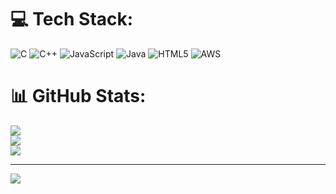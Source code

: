 
# 💻 Tech Stack:
![C](https://img.shields.io/badge/c-%2300599C.svg?style=for-the-badge&logo=c&logoColor=white) ![C++](https://img.shields.io/badge/c++-%2300599C.svg?style=for-the-badge&logo=c%2B%2B&logoColor=white) ![JavaScript](https://img.shields.io/badge/javascript-%23323330.svg?style=for-the-badge&logo=javascript&logoColor=%23F7DF1E) ![Java](https://img.shields.io/badge/java-%23ED8B00.svg?style=for-the-badge&logo=openjdk&logoColor=white) ![HTML5](https://img.shields.io/badge/html5-%23E34F26.svg?style=for-the-badge&logo=html5&logoColor=white) ![AWS](https://img.shields.io/badge/AWS-%23FF9900.svg?style=for-the-badge&logo=amazon-aws&logoColor=white)
# 📊 GitHub Stats:
![](https://github-readme-stats.vercel.app/api?username=sriharivishnu&theme=dark&hide_border=false&include_all_commits=false&count_private=false)<br/>
![](https://nirzak-streak-stats.vercel.app/?user=sriharivishnu&theme=dark&hide_border=false)<br/>
![](https://github-readme-stats.vercel.app/api/top-langs/?username=sriharivishnu&theme=dark&hide_border=false&include_all_commits=false&count_private=false&layout=compact)

---
[![](https://visitcount.itsvg.in/api?id=sriharivishnu&icon=0&color=0)](https://visitcount.itsvg.in)

<!-- Proudly created with GPRM ( https://gprm.itsvg.in ) -->
